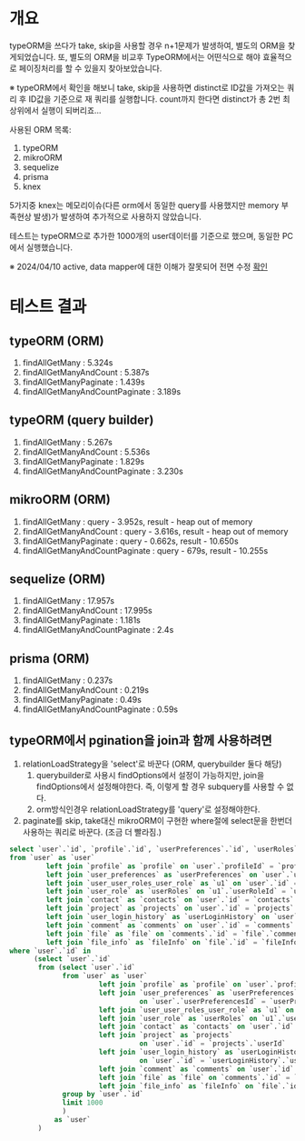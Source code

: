 # 개요

typeORM을 쓰다가 take, skip을 사용할 경우 n+1문제가 발생하여, 별도의 ORM을 찾게되었습니다.  또, 별도의 ORM을 비교후 TypeORM에서는 어떤식으로 해야 효율적으로 페이징처리를 할 수 있을지 찾아보았습니다.

※ typeORM에서 확인을 해보니 take, skip을 사용하면 distinct로 ID값을 가져오는 쿼리 후 ID값을 기준으로 재 쿼리를 실행합니다. count까지 한다면 distinct가 총 2번 최상위에서 실행이 되버리죠...

사용된 ORM 목록:
1. typeORM
2. mikroORM
3. sequelize
4. prisma
5. knex

5가지중 knex는 메모리이슈(다른 orm에서 동일한 query를 사용했지만 memory 부족현상 발생)가 발생하여 추가적으로 사용하지 않았습니다.  

테스트는 typeORM으로 추가한 1000개의 user데이터를 기준으로 했으며, 동일한 PC에서 실행했습니다.

※ 2024/04/10 active, data mapper에 대한 이해가 잘못되어 전면 수정 [확인](https://github.com/buYoung/js_orm_benchmark/blob/master/src/typeORM/typeORM.service.ts#L163)

# 테스트 결과

## typeORM (ORM)
1. findAllGetMany : 5.324s
2. findAllGetManyAndCount : 5.387s
3. findAllGetManyPaginate : 1.439s
4. findAllGetManyAndCountPaginate : 3.189s

## typeORM (query builder)
1. findAllGetMany : 5.267s
2. findAllGetManyAndCount : 5.536s
3. findAllGetManyPaginate : 1.829s
4. findAllGetManyAndCountPaginate : 3.230s

## mikroORM (ORM)
1. findAllGetMany : query - 3.952s, result - heap out of memory
2. findAllGetManyAndCount : query - 3.616s, result - heap out of memory
3. findAllGetManyPaginate : query - 0.662s, result - 10.650s
4. findAllGetManyAndCountPaginate : query - 679s, result - 10.255s

## sequelize (ORM)
1. findAllGetMany : 17.957s
2. findAllGetManyAndCount : 17.995s
3. findAllGetManyPaginate : 1.181s
4. findAllGetManyAndCountPaginate : 2.4s

## prisma (ORM)
1. findAllGetMany : 0.237s
2. findAllGetManyAndCount : 0.219s
3. findAllGetManyPaginate : 0.49s
4. findAllGetManyAndCountPaginate : 0.59s

## typeORM에서 pgination을 join과 함께 사용하려면

1. relationLoadStrategy을 'select'로 바꾼다 (ORM, querybuilder 둘다 해당)
   1. querybuilder로 사용시 findOptions에서 설정이 가능하지만, join을 findOptions에서 설정해야한다. 즉, 이렇게 할 경우 subquery를 사용할 수 없다.
   2. orm방식인경우 relationLoadStrategy를 'query'로 설정해야한다.
2. paginate를 skip, take대신 mikroORM이 구현한 where절에 select문을 한번더 사용하는 쿼리로 바꾼다. (조금 더 빨라짐.)
```sql
select `user`.`id`, `profile`.`id`, `userPreferences`.`id`, `userRoles`.`id`, `contacts`.`id`, `projects`.`id`, `userLoginHistory`.`id`, `comments`.`id`, `file`.`id`, `fileInfo`.`id`
from `user` as `user`
         left join `profile` as `profile` on `user`.`profileId` = `profile`.`id`
         left join `user_preferences` as `userPreferences` on `user`.`userPreferencesId` = `userPreferences`.`id`
         left join `user_user_roles_user_role` as `u1` on `user`.`id` = `u1`.`userId`
         left join `user_role` as `userRoles` on `u1`.`userRoleId` = `userRoles`.`id`
         left join `contact` as `contacts` on `user`.`id` = `contacts`.`userId`
         left join `project` as `projects` on `user`.`id` = `projects`.`userId`
         left join `user_login_history` as `userLoginHistory` on `user`.`id` = `userLoginHistory`.`userId`
         left join `comment` as `comments` on `user`.`id` = `comments`.`userId`
         left join `file` as `file` on `comments`.`id` = `file`.`commentsId`
         left join `file_info` as `fileInfo` on `file`.`id` = `fileInfo`.`fileId`
where `user`.`id` in
      (select `user`.`id`
       from (select `user`.`id`
             from `user` as `user`
                      left join `profile` as `profile` on `user`.`profileId` = `profile`.`id`
                      left join `user_preferences` as `userPreferences`
                                on `user`.`userPreferencesId` = `userPreferences`.`id`
                      left join `user_user_roles_user_role` as `u1` on `user`.`id` = `u1`.`userId`
                      left join `user_role` as `userRoles` on `u1`.`userRoleId` = `userRoles`.`id`
                      left join `contact` as `contacts` on `user`.`id` = `contacts`.`userId`
                      left join `project` as `projects`
                                on `user`.`id` = `projects`.`userId`
                      left join `user_login_history` as `userLoginHistory`
                                on `user`.`id` = `userLoginHistory`.`userId`
                      left join `comment` as `comments` on `user`.`id` = `comments`.`userId`
                      left join `file` as `file` on `comments`.`id` = `file`.`commentsId`
                      left join `file_info` as `fileInfo` on `file`.`id` = `fileInfo`.`fileId`
             group by `user`.`id`
             limit 1000
             )
           as `user`
       )
```
